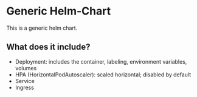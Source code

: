 # Generic Helm-Chart

This is a generic helm chart.

## What does it include?

- Deployment: includes the container, labeling, environment variables, volumes
- HPA (HorizontalPodAutoscaler): scaled horizontal; disabled by default
- Service
- Ingress